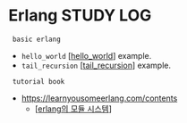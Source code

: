# Erlang STUDY LOG


     basic erlang
+ ```hello_world``` [[hello_world]] example.
+ ```tail_recursion``` [[tail_recursion]] example.

[tail_recursion]: /book/tail_recursion.md
[hello_world]: /book/hello_world.md




     tutorial book
+ https://learnyousomeerlang.com/contents
     + [[erlang의 모듈 시스템]]




[erlang의 모듈 시스템]: https://learnyousomeerlang.com/modules